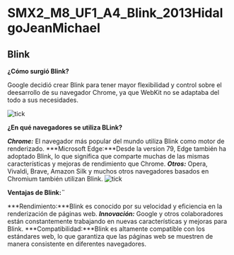 # SMX2_M8_UF1_A4_Blink_2013HidalgoJeanMichael
## Blink 

**¿Cómo surgió Blink?**

Google decidió crear Blink para tener mayor flexibilidad y control sobre el deesarrollo de su navegador Chrome, ya que WebKit no se adaptaba del todo a sus necesidades.

![tick](https://github.com/Jmaikelhh28/SMX2_M8_UF1_A4_HidalgoJeanMichael/blob/main/download.jpg)

**¿En qué navegadores se utiliza BLink?**

***Chrome:*** El navegador más popular del mundo utiliza Blink como motor de renderizado.
***Microsoft Edge:***Desde la version 79, Edge también ha adoptado Blink, lo que significa que comparte muchas de las mismas características y mejoras de rendimiento que Chrome.
***Otros:*** Opera, Vivaldi, Brave, Amazon Silk y muchos otros navegadores basados en Chromium también utilizan Blink.
![tick](https://github.com/Jmaikelhh28/SMX2_M8_UF1_A4_HidalgoJeanMichael/blob/main/images.jpg)

**Ventajas de Blink:¨**

***Rendimiento:***Blink es conocido por su velocidad y eficiencia en la renderización de páginas web.
***Innovación:*** Google y otros colaboradores están constantemente trabajando en nuevas características y mejoras para Blink.
***Compatibilidad:***Blink es altamente compatible con los estándares web, lo que garantiza que las páginas web se muestren de manera consistente en diferentes navegadores.